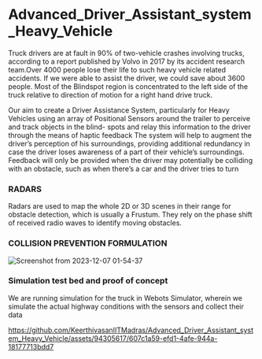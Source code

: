 # Advanced_Driver_Assistant_system_Heavy_Vehicle

Truck drivers are at fault in 90% of two-vehicle crashes
involving trucks, according to a report published by Volvo
in 2017 by its accident research team.Over 4000 people lose their life to such heavy vehicle
related accidents. If we were able to assist the driver, we
could save about 3600 people. Most of the Blindspot region is
concentrated to the left side of the
truck relative to direction of motion
for a right hand drive truck.

Our aim to create a Driver Assistance System, particularly
for Heavy Vehicles using an array of Positional Sensors
around the trailer to perceive and track objects in the blind-
spots and relay this information to the driver through the
means of haptic feedback
The system will help to augment the driver’s perception of
his surroundings, providing additional redundancy in case
the driver loses awareness of a part of their vehicle’s
surroundings.
Feedback will only be provided when the driver may
potentially be colliding with an obstacle, such as when
there’s a car and the driver tries to turn

### RADARS
Radars are used to map the whole 2D
or 3D scenes in their range for
obstacle detection, which is usually a
Frustum. They rely on the phase shift
of received radio waves to identify
moving obstacles.

### COLLISION PREVENTION FORMULATION
![Screenshot from 2023-12-07 01-54-37](https://github.com/KeerthivasanIITMadras/Advanced_Driver_Assistant_system_Heavy_Vehicle/assets/94305617/fb609a65-7683-4de5-a38f-786c6ee5f048)


### Simulation test bed and proof of concept
We are running simulation for the truck in
Webots Simulator, wherein we simulate the
actual highway conditions with the sensors
and collect their data


https://github.com/KeerthivasanIITMadras/Advanced_Driver_Assistant_system_Heavy_Vehicle/assets/94305617/607c1a59-efd1-4afe-944a-18177713bdd7

